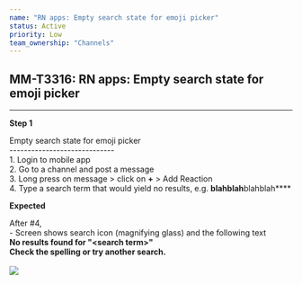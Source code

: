 ```yaml
---
name: "RN apps: Empty search state for emoji picker"
status: Active
priority: Low
team_ownership: "Channels"
---
```


## MM-T3316: RN apps: Empty search state for emoji picker

---

**Step 1**

Empty search state for emoji picker\
\-----------------------------\
1\. Login to mobile app\
2\. Go to a channel and post a message\
3\. Long press on message > click on **+** > Add Reaction\
4\. Type a search term that would yield no results, e.g. **blahblah**blahblah****

**Expected**

After #4,\
\- Screen shows search icon (magnifying glass) and the following text\
**No results found for "\<search term>"\
Check the spelling or try another search.**\
\
![](https://smartbear-tm4j-prod-us-west-2-attachment-rich-text.s3.us-west-2.amazonaws.com/embedded-f3277290f945470c4add5d21ef3dc7ca7b74388fc7152bfb6b99ae58c66a95a8-1597856216707-IMG_0256.PNG)
